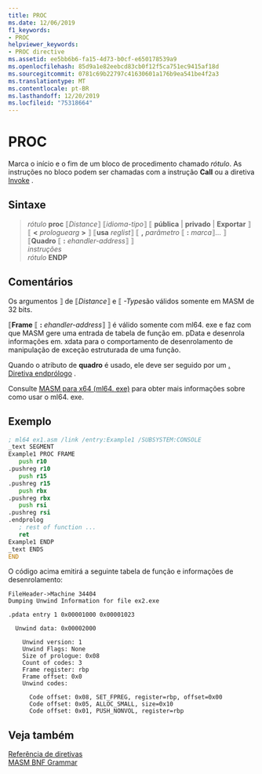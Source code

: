 ```yaml
---
title: PROC
ms.date: 12/06/2019
f1_keywords:
- PROC
helpviewer_keywords:
- PROC directive
ms.assetid: ee5bb6b6-fa15-4d73-b0cf-e650178539a9
ms.openlocfilehash: 85d9a1e82eebcd83cb0f12f5ca751ec9415af18d
ms.sourcegitcommit: 0781c69b22797c41630601a176b9ea541be4f2a3
ms.translationtype: MT
ms.contentlocale: pt-BR
ms.lasthandoff: 12/20/2019
ms.locfileid: "75318664"
---
```

# <a name="proc"></a>PROC

Marca o início e o fim de um bloco de procedimento chamado *rótulo*. As instruções no bloco podem ser chamadas com a instrução **Call** ou a diretiva [Invoke](invoke.md) .

## <a name="syntax"></a>Sintaxe

> *rótulo* **proc** ⟦*Distance*⟧ ⟦*idioma-tipo*⟧ ⟦ **pública** | **privado** | **Exportar** ⟧ ⟦ __\<__ *prologuearg* __>__ ⟧ ⟦**usa** *reglist*⟧ ⟦ __,__ *parâmetro* ⟦ __:__ *marca*⟧... ⟧\
> ⟦**Quadro** ⟦ __:__ *ehandler-address*⟧ ⟧ \
> *instruções*\
> *rótulo* **ENDP**

## <a name="remarks"></a>Comentários

Os argumentos ⟧ de ⟦*Distance*⟧ e ⟦ *-Type*são válidos somente em MASM de 32 bits.

⟦**Frame** ⟦ __:__ *ehandler-address*⟧ ⟧ é válido somente com ml64. exe e faz com que MASM gere uma entrada de tabela de função em. pData e desenrola informações em. xdata para o comportamento de desenrolamento de manipulação de exceção estruturada de uma função.

Quando o atributo de **quadro** é usado, ele deve ser seguido por um [. Diretiva endprólogo](dot-endprolog.md) .

Consulte [MASM para x64 (ml64. exe)](masm-for-x64-ml64-exe.md) para obter mais informações sobre como usar o ml64. exe.

## <a name="example"></a>Exemplo

```asm
; ml64 ex1.asm /link /entry:Example1 /SUBSYSTEM:CONSOLE
_text SEGMENT
Example1 PROC FRAME
   push r10
.pushreg r10
   push r15
.pushreg r15
   push rbx
.pushreg rbx
   push rsi
.pushreg rsi
.endprolog
   ; rest of function ...
   ret
Example1 ENDP
_text ENDS
END
```

O código acima emitirá a seguinte tabela de função e informações de desenrolamento:

```Output
FileHeader->Machine 34404
Dumping Unwind Information for file ex2.exe

.pdata entry 1 0x00001000 0x00001023

  Unwind data: 0x00002000

    Unwind version: 1
    Unwind Flags: None
    Size of prologue: 0x08
    Count of codes: 3
    Frame register: rbp
    Frame offset: 0x0
    Unwind codes:

      Code offset: 0x08, SET_FPREG, register=rbp, offset=0x00
      Code offset: 0x05, ALLOC_SMALL, size=0x10
      Code offset: 0x01, PUSH_NONVOL, register=rbp
```

## <a name="see-also"></a>Veja também

[Referência de diretivas](directives-reference.md)\
[MASM BNF Grammar](masm-bnf-grammar.md)
